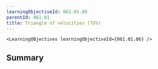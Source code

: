 ```yaml
---
learningObjectiveId: 061.01.06
parentId: 061.01
title: Triangle of velocities (TOV)
---
```


```tsx eval
<LearningOBjectives learningObjectiveId={061.01.06} />
```

## Summary
